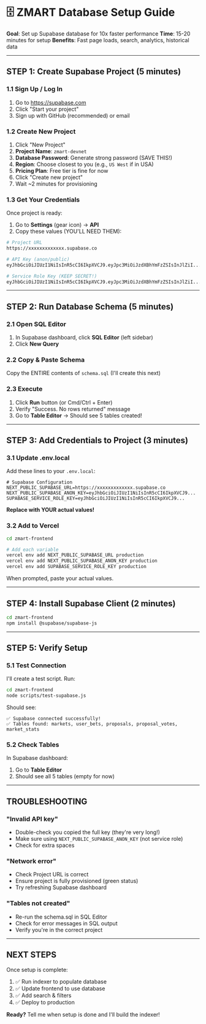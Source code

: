 # 🗄️ ZMART Database Setup Guide

**Goal**: Set up Supabase database for 10x faster performance
**Time**: 15-20 minutes for setup
**Benefits**: Fast page loads, search, analytics, historical data

---

## STEP 1: Create Supabase Project (5 minutes)

### 1.1 Sign Up / Log In
1. Go to https://supabase.com
2. Click "Start your project"
3. Sign up with GitHub (recommended) or email

### 1.2 Create New Project
1. Click "New Project"
2. **Project Name**: `zmart-devnet`
3. **Database Password**: Generate strong password (SAVE THIS!)
4. **Region**: Choose closest to you (e.g., `US West` if in USA)
5. **Pricing Plan**: Free tier is fine for now
6. Click "Create new project"
7. Wait ~2 minutes for provisioning

### 1.3 Get Your Credentials
Once project is ready:

1. Go to **Settings** (gear icon) → **API**
2. Copy these values (YOU'LL NEED THEM):

```bash
# Project URL
https://xxxxxxxxxxxxx.supabase.co

# API Key (anon/public)
eyJhbGciOiJIUzI1NiIsInR5cCI6IkpXVCJ9.eyJpc3MiOiJzdXBhYmFzZSIsInJlZiI...

# Service Role Key (KEEP SECRET!)
eyJhbGciOiJIUzI1NiIsInR5cCI6IkpXVCJ9.eyJpc3MiOiJzdXBhYmFzZSIsInJlZiI...
```

---

## STEP 2: Run Database Schema (5 minutes)

### 2.1 Open SQL Editor
1. In Supabase dashboard, click **SQL Editor** (left sidebar)
2. Click **New Query**

### 2.2 Copy & Paste Schema
Copy the ENTIRE contents of `schema.sql` (I'll create this next)

### 2.3 Execute
1. Click **Run** button (or Cmd/Ctrl + Enter)
2. Verify "Success. No rows returned" message
3. Go to **Table Editor** → Should see 5 tables created!

---

## STEP 3: Add Credentials to Project (3 minutes)

### 3.1 Update .env.local
Add these lines to your `.env.local`:

```env
# Supabase Configuration
NEXT_PUBLIC_SUPABASE_URL=https://xxxxxxxxxxxxx.supabase.co
NEXT_PUBLIC_SUPABASE_ANON_KEY=eyJhbGciOiJIUzI1NiIsInR5cCI6IkpXVCJ9...
SUPABASE_SERVICE_ROLE_KEY=eyJhbGciOiJIUzI1NiIsInR5cCI6IkpXVCJ9...
```

**Replace with YOUR actual values!**

### 3.2 Add to Vercel
```bash
cd zmart-frontend

# Add each variable
vercel env add NEXT_PUBLIC_SUPABASE_URL production
vercel env add NEXT_PUBLIC_SUPABASE_ANON_KEY production
vercel env add SUPABASE_SERVICE_ROLE_KEY production
```

When prompted, paste your actual values.

---

## STEP 4: Install Supabase Client (2 minutes)

```bash
cd zmart-frontend
npm install @supabase/supabase-js
```

---

## STEP 5: Verify Setup

### 5.1 Test Connection
I'll create a test script. Run:

```bash
cd zmart-frontend
node scripts/test-supabase.js
```

Should see:
```
✅ Supabase connected successfully!
✅ Tables found: markets, user_bets, proposals, proposal_votes, market_stats
```

### 5.2 Check Tables
In Supabase dashboard:
1. Go to **Table Editor**
2. Should see all 5 tables (empty for now)

---

## TROUBLESHOOTING

### "Invalid API key"
- Double-check you copied the full key (they're very long!)
- Make sure using `NEXT_PUBLIC_SUPABASE_ANON_KEY` (not service role)
- Check for extra spaces

### "Network error"
- Check Project URL is correct
- Ensure project is fully provisioned (green status)
- Try refreshing Supabase dashboard

### "Tables not created"
- Re-run the schema.sql in SQL Editor
- Check for error messages in SQL output
- Verify you're in the correct project

---

## NEXT STEPS

Once setup is complete:
1. ✅ Run indexer to populate database
2. ✅ Update frontend to use database
3. ✅ Add search & filters
4. ✅ Deploy to production

**Ready?** Tell me when setup is done and I'll build the indexer!
